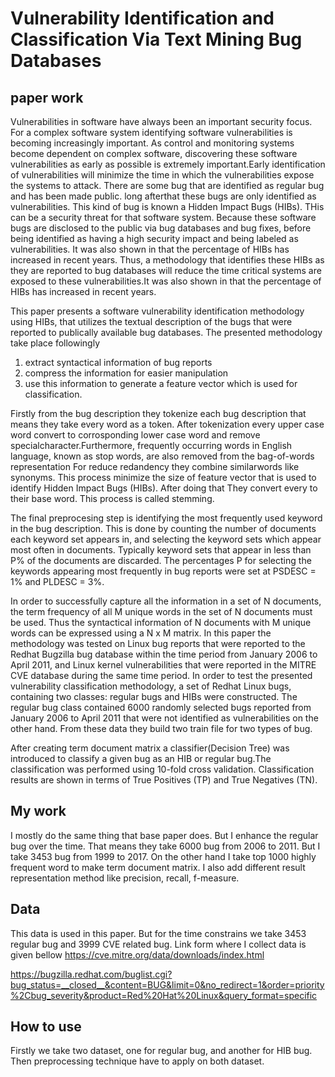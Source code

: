 # Vulnerability Identification and Classification Via Text Mining Bug Databases

## paper work 
Vulnerabilities in software have always been an important security focus. For a complex software system identifying software vulnerabilities is becoming increasingly important. As control and monitoring systems become dependent on complex software, discovering these software vulnerabilities as early as possible is extremely important.Early identification of vulnerabilities will minimize the time in which the vulnerabilities expose the systems to attack. There are some bug that are identified as regular bug and has been made public. long afterthat these bugs are only identified as vulnerabilities. This kind of bug is known a Hidden Impact Bugs (HIBs). THis can be a security threat for that software system. Because these software bugs are disclosed to the public via bug databases and bug fixes, before being  identified as having a high security impact and being labeled as vulnerabilities. It was also shown in that the percentage of HIBs
has increased in recent years. Thus, a methodology that identifies these HIBs as they are reported to bug databases will reduce the time 
critical systems are exposed to these vulnerabilities.It was also shown in that the percentage of HIBs has increased in recent years. 
 
This paper presents a software vulnerability identification methodology using HIBs, that utilizes the textual description of the bugs
that were reported to publically available bug databases. The presented methodology take place followingly
1) extract syntactical information of bug reports
2) compress the information for easier manipulation 
3) use this information to generate a feature vector which is used for classification.

Firstly from the bug description they tokenize each bug description that means they take every word as  a token. After tokenization every upper case word convert to corrosponding lower case word and remove specialcharacter.Furthermore, frequently occurring words in English
language, known as stop words, are also removed from the bag-of-words representation For reduce redandency they combine similarwords like synonyms. This process minimize the size of feature vector that is used to identify  Hidden Impact Bugs (HIBs). After doing that  They convert every to their base word. This process is called stemming. 

The final preprocesing step is identifying the most frequently used keyword in the bug description. This is done by counting the number of documents each keyword set appears in, and selecting the keyword sets which appear most often in documents. Typically keyword sets that appear in less than P% of the documents are discarded. The percentages P for selecting the keywords appearing most frequently in bug reports were set at PSDESC = 1% and PLDESC = 3%.

In order to successfully capture all the information in a set of N documents, the term frequency of all M unique words in the set of N documents must be used. Thus the syntactical information of N documents with M unique words can be expressed using a N x M matrix. In this paper the methodology was tested on Linux bug reports that were reported to the Redhat Bugzilla bug database within the time period from January 2006 to April 2011, and Linux kernel vulnerabilities that were reported in the MITRE CVE database during the same time period. In order to test the presented vulnerability classification methodology, a set of Redhat Linux bugs, containing two classes: regular bugs and HIBs were constructed. The regular bug class contained 6000 randomly selected bugs reported from January 2006 to April 2011 that were not identified as vulnerabilities on the other hand. From these data they build two train file for two types of bug. 

After creating term document matrix a classifier(Decision Tree) was introduced to classify a given bug as an HIB or regular bug.The classification was performed using 10-fold cross validation. Classification results are shown in terms of True Positives (TP) and True Negatives (TN).

## My work
I mostly do the same thing that base paper does. But I enhance the regular bug over the time. That means they take 6000 bug from 2006 to 2011. But I take 3453 bug from 1999 to 2017. On the other hand I take top 1000 highly frequent word to make term document matrix. I also add different result representation method like precision, recall, f-measure.

## Data
This data is used in this paper. But for the time constrains we take 3453 regular bug and 3999 CVE related bug. Link form where I collect data is given bellow
https://cve.mitre.org/data/downloads/index.html

https://bugzilla.redhat.com/buglist.cgi?bug_status=__closed__&content=BUG&limit=0&no_redirect=1&order=priority%2Cbug_severity&product=Red%20Hat%20Linux&query_format=specific


## How to use
Firstly we take two dataset, one for regular bug, and another for HIB bug. Then preprocessing technique have to apply on both dataset. 


